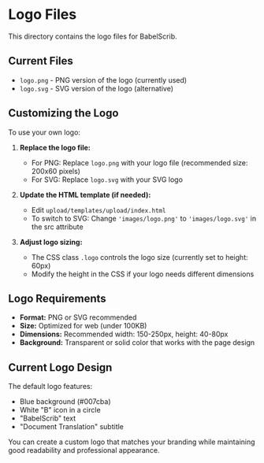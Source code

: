 # Logo Files

This directory contains the logo files for BabelScrib.

## Current Files

- `logo.png` - PNG version of the logo (currently used)
- `logo.svg` - SVG version of the logo (alternative)

## Customizing the Logo

To use your own logo:

1. **Replace the logo file:**
   - For PNG: Replace `logo.png` with your logo file (recommended size: 200x60 pixels)
   - For SVG: Replace `logo.svg` with your SVG logo

2. **Update the HTML template (if needed):**
   - Edit `upload/templates/upload/index.html`
   - To switch to SVG: Change `'images/logo.png'` to `'images/logo.svg'` in the src attribute

3. **Adjust logo sizing:**
   - The CSS class `.logo` controls the logo size (currently set to height: 60px)
   - Modify the height in the CSS if your logo needs different dimensions

## Logo Requirements

- **Format:** PNG or SVG recommended
- **Size:** Optimized for web (under 100KB)
- **Dimensions:** Recommended width: 150-250px, height: 40-80px
- **Background:** Transparent or solid color that works with the page design

## Current Logo Design

The default logo features:
- Blue background (#007cba)
- White "B" icon in a circle
- "BabelScrib" text
- "Document Translation" subtitle

You can create a custom logo that matches your branding while maintaining good readability and professional appearance.

